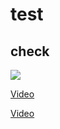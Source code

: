 # test
## check


![](https://media.giphy.com/media/yxSUYl58s2Z3sdPQme/giphy.gif)

[Video](https://youtu.be/fbtn3phXwX40)

[Video](https://youtu.be/fbtn3phXwX40)






